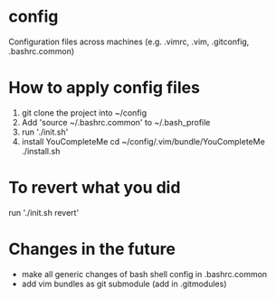 config
======

Configuration files across machines
(e.g. .vimrc, .vim, .gitconfig, .bashrc.common)

# How to apply config files
1. git clone the project into ~/config
2. Add 'source ~/.bashrc.common' to ~/.bash_profile
3. run './init.sh'
4. install YouCompleteMe
   cd ~/config/.vim/bundle/YouCompleteMe
   ./install.sh

# To revert what you did
  run './init.sh revert'

# Changes in the future
- make all generic changes of bash shell config in .bashrc.common
- add vim bundles as git submodule
  (add <git-repository> in .gitmodules)
